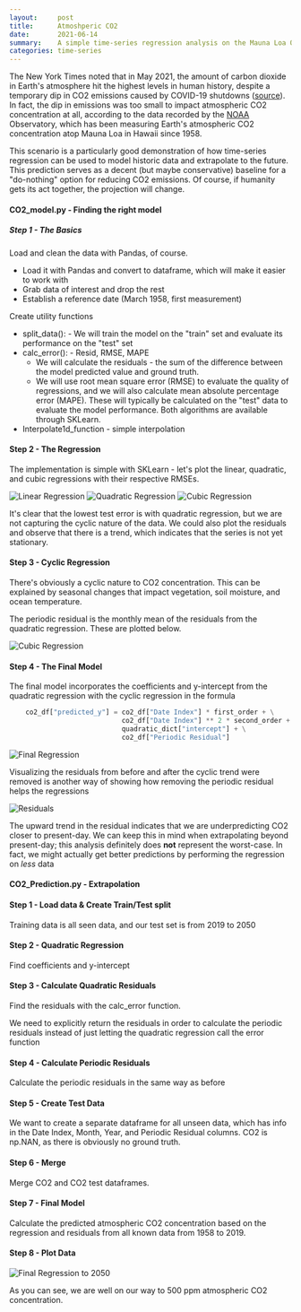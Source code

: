 ```yaml
---
layout:     post
title:      Atmoshperic CO2
date:       2021-06-14
summary:    A simple time-series regression analysis on the Mauna Loa Observatory atmospheric CO2 concentration dataset
categories: time-series
---
```


<style type="text/css">
  .post>.measure {
    max-width: 50rem;
  }
</style>


The New York Times noted that in May 2021, the amount of carbon dioxide in Earth's atmosphere hit the highest levels in human history, despite a temporary dip in CO2 emissions caused by COVID-19 shutdowns ([source](https://www.nytimes.com/2021/06/07/climate/climate-change-emissions.html?referringSource=articleShare)). In fact, the dip in emissions was too small to impact atmospheric CO2 concentration at all, according to the data recorded by the [NOAA](https://www.noaa.gov/) Observatory, which has been measuring Earth's atmospheric CO2 concentration atop Mauna Loa in Hawaii since 1958.

This scenario is a particularly good demonstration of how time-series regression can be used to model historic data and extrapolate to the future. This prediction serves as a decent (but maybe conservative) baseline for a "do-nothing" option for reducing CO2 emissions. Of course, if humanity gets its act together, the projection will change.

#### CO2_model.py - Finding the right model

#####  Step 1 - The Basics
Load and clean the data with Pandas, of course.
* Load it with Pandas and convert to dataframe, which will make it easier to work with
* Grab data of interest and drop the rest
* Establish a reference date (March 1958, first measurement)

Create utility functions
* split_data():  - We will train the model on the "train" set and evaluate its performance on the "test" set
* calc_error(): - Resid, RMSE, MAPE
  * We will calculate the residuals - the sum of the difference between the model predicted value and ground truth.
  * We will use root mean square error (RMSE) to evaluate the quality of regressions, and we will also calculate mean absolute percentage error (MAPE). These will typically be calculated on the "test" data to evaluate the model performance. Both algorithms are available through SKLearn.
* Interpolate1d_function - simple interpolation

#### Step 2 - The Regression
The implementation is simple with SKLearn - let's plot the linear, quadratic, and cubic regressions with their respective RMSEs.

<img src=https://github.com/jmerali3/CO2_Analysis/blob/main/CO2_Plots/CO2_Linear_Regression.png alt="Linear Regression">

<img src=https://github.com/jmerali3/CO2_Analysis/blob/main/CO2_Plots/CO2_Quadratic_Regression.png alt="Quadratic Regression">

<img src=https://github.com/jmerali3/CO2_Analysis/blob/main/CO2_Plots/CO2_Cubic_Regression.png alt="Cubic Regression">

It's clear that the lowest test error is with quadratic regression, but we are not capturing the cyclic nature of the data. We could also plot the residuals and observe that there is a trend, which indicates that the series is not yet stationary.

#### Step 3 - Cyclic Regression

There's obviously a cyclic nature to CO2 concentration. This can be explained by seasonal changes that impact vegetation, soil moisture, and ocean temperature.

The periodic residual is the monthly mean of the residuals from the quadratic regression. These are plotted below.

![Cubic Regression](https://github.com/jmerali3/CO2_Analysis/blob/main/CO2_Plots/Monthly_Periodic_Trend.png)

#### Step 4 - The Final Model

The final model incorporates the coefficients and y-intercept from the quadratic regression with the cyclic regression in the formula

```python
    co2_df["predicted_y"] = co2_df["Date Index"] * first_order + \
                            co2_df["Date Index"] ** 2 * second_order + \
                            quadratic_dict["intercept"] + \
                            co2_df["Periodic Residual"]
```
![Final Regression](https://github.com/jmerali3/CO2_Analysis/blob/main/CO2_Plots/CO2_Periodic_&_Quadratic_Regression.png)

Visualizing the residuals from before and after the cyclic trend were removed is another way of showing how removing the periodic residual helps the regressions

![Residuals](https://github.com/jmerali3/CO2_Analysis/blob/main/CO2_Plots/Residuals.png)

The upward trend in the residual indicates that we are underpredicting CO2 closer to present-day. We can keep this in mind when extrapolating beyond present-day; this analysis definitely does __not__ represent the worst-case. In fact, we might actually get better predictions by performing the regression on _less_ data


#### CO2_Prediction.py - Extrapolation

#### Step 1 - Load data & Create Train/Test split

Training data is all seen data, and our test set is from 2019 to 2050

#### Step 2 - Quadratic Regression

Find coefficients and y-intercept

#### Step 3 - Calculate Quadratic Residuals

Find the residuals with the calc_error function.

We need to explicitly return the residuals in order to calculate the periodic residuals instead of just letting the quadratic regression call the error function

#### Step 4 - Calculate Periodic Residuals

Calculate the periodic residuals in the same way as before

#### Step 5 - Create Test Data

We want to create a separate dataframe for all unseen data, which has info in the Date Index, Month, Year, and Periodic Residual columns. CO2 is np.NAN, as there is obviously no ground truth.

#### Step 6 - Merge

Merge CO2 and CO2 test dataframes.

#### Step 7 - Final Model

Calculate the predicted atmospheric CO2 concentration based on the regression and residuals from all known data from 1958 to 2019.

#### Step 8 - Plot Data

![Final Regression to 2050](https://github.com/jmerali3/CO2_Analysis/blob/main/CO2_Plots/Extrapolated_CO2_Concentration.png)

As you can see, we are well on our way to 500 ppm atmospheric CO2 concentration.

